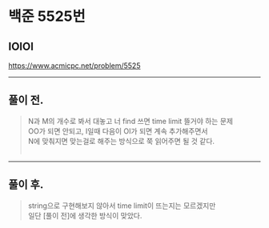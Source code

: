 # 백준 5525번

## IOIOI
https://www.acmicpc.net/problem/5525
___
## 풀이 전.
> N과 M의 개수로 봐서 대놓고 너 find 쓰면 time limit 뜰거야 하는 문제 </br>
> OO가 되면 안되고, I일때 다음이 OI가 되면 계속 추가해주면서 </br>
> N에 맞춰지면 맞는걸로 해주는 방식으로 쭉 읽어주면 될 것 같다.</br></br>
___
## 풀이 후.
> string으로 구현해보지 않아서 time limit이 뜨는지는 모르겠지만 </br>
> 일단 [풀이 전]에 생각한 방식이 맞았다.